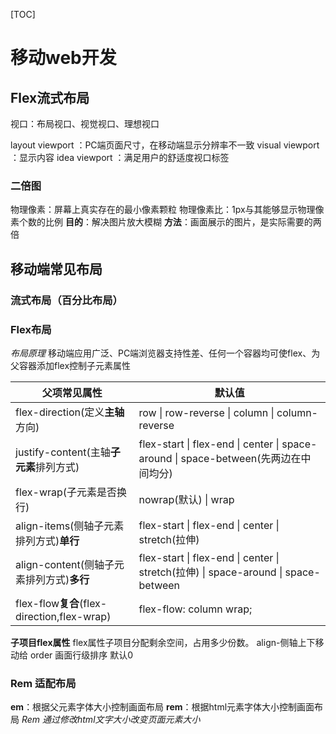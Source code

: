 [TOC]

# 移动web开发

## Flex流式布局

视口：布局视口、视觉视口、理想视口

layout viewport ：PC端页面尺寸，在移动端显示分辨率不一致
visual viewport ：显示内容
idea viewport ：满足用户的舒适度<mate>视口标签

### 二倍图

物理像素：屏幕上真实存在的最小像素颗粒
物理像素比：1px与其能够显示物理像素个数的比例
**目的**：解决图片放大模糊
**方法**：画面展示的图片，是实际需要的两倍

## 移动端常见布局

### 流式布局（百分比布局）

### Flex布局

*布局原理*
移动端应用广泛、PC端浏览器支持性差、任何一个容器均可使flex、为父容器添加flex控制子元素属性

| 父项常见属性                                | 默认值                                                       |
| ------------------------------------------- | ------------------------------------------------------------ |
| flex-direction(定义**主轴**方向)            | row \| row-reverse \| column \| column-reverse               |
| justify-content(主轴**子元素**排列方式)     | flex-start \| flex-end \| center \| space-around \| space-between(先两边在中间均分) |
| flex-wrap(子元素是否换行)                   | nowrap(默认) \| wrap                                         |
| align-items(侧轴子元素排列方式)**单行**     | flex-start \| flex-end \| center \| stretch(拉伸)            |
| align-content(侧轴子元素排列方式)**多行**   | flex-start \| flex-end \| center \| stretch(拉伸) \| space-around \| space-between |
| flex-flow**复合**(flex-direction,flex-wrap) | flex-flow: column wrap;                                      |

**子项目flex属性**
flex属性子项目分配剩余空间，占用多少份数。
align-侧轴上下移动给
order 画面行级排序 默认0

### Rem 适配布局

**em**：根据父元素字体大小控制画面布局
**rem**：根据html元素字体大小控制画面布局
*Rem 通过修改html文字大小改变页面元素大小*